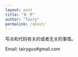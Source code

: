 ```yaml
---
layout: post
title: "关 于"
author: "Tairy"
permalink: /about/
---
```


写点和代码有关的或者无关的事情。

Email: tairyguo#gmail.com